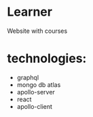 # Learner
Website with courses
# technologies:
* graphql
* mongo db atlas
* apollo-server
* react
* apollo-client
